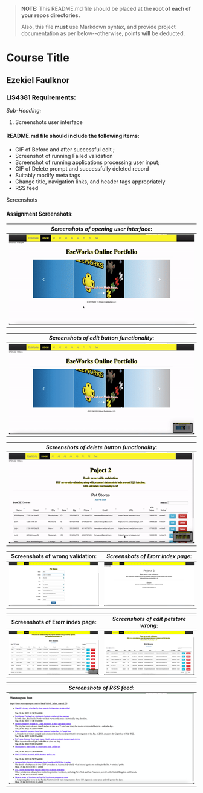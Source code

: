 > **NOTE:** This README.md file should be placed at the **root of each of your repos directories.**
>
>Also, this file **must** use Markdown syntax, and provide project documentation as per below--otherwise, points **will** be deducted.
>

# Course Title

## Ezekiel Faulknor 

### LIS4381 Requirements:

*Sub-Heading:*

1. Screenshots user interface 

#### README.md file should include the following items:

* GIF of Before  and after successful edit ; 
* Screenshot of running Failed validation 
* Screenshot of running applications processing user input;
* GIF of Delete prompt and successfully deleted record
* Suitably modify meta tags 
* Change title, navigation links, and header tags appropriately 
* RSS feed 


Screenshots

#### Assignment Screenshots:

|*Screenshots of opening user interface*: 
| ----------- 
| ![Screenshots of opening user interface](img/homeScreen.gif) | 


|*Screenshots of edit button functionality*: 
| ----------- |
|![Screenshots of edit button functionality](img/edit_contact.gif) 

|*Screenshots of delete button functionality*: |
| ----------- | 
|![Screenshots of 10 customer records](img/delete_contact.gif) 

| Screenshots of wrong validation: | *Screenshots of Erorr index page*: 
| ----------- | ----------- 
|![Screenshots of Erorr](img/edit_petstore_wrong.png) |![Screenshots of ERD](img/failed_Validation.png) | 

| Screenshots of Erorr index page: | *Screenshots of edit petstore wrong*: 
| ----------- | ----------- 
|![Screenshots of Erorr](img/home_index.png) |![Screenshots of ERD](img/home_index_delete.png) |

|*Screenshots of RSS feed*: |
| ----------- | 
|![Screenshots of RSS feed](img/pic.png) 
